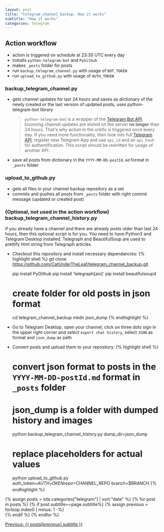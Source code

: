 ```yaml
---
layout: post
title: "telegram_channel_backup. How it works"
subtitle: "How it works"
categories: telegram
---
```


## Action workflow

- action is triggered on schedule at 23:30 UTC every day
- installs `python-telegram-bot` and `PyGithub`
- makes `_posts` folder for posts
- run `backup_telegram_channel.py` with usage of `BOT_TOKEN`
- run `upload_to_github.py` with usage of `AUTH_TOKEN`

### backup_telegram_channel.py

- gets channel updates for last 24 hours and saves as dictionary of the newly created or the last version of updated posts, uses python-telegram-bot library
  > `python-telegram-bot` is a wrapper of the [Telegram Bot API](https://core.telegram.org/bots/api). Incoming channel updates are stored on the server **no longer** than 24 hours. That's why action in the orkflo is triggered once every day. If you need more functionality, then look into full [Telegram API](https://core.telegram.org/api#telegram-api), register new Telegram App and use `api_id` and an `api_hash` for authentification. This script should be rewritten for usage of another API.
- save all posts from dictionary in the `YYYY-MM-DD-postId.md` format in `_posts` folder

### upload_to_github.py

- gets all files in your channel backup repository as a set
- commits and pushes all posts from `_posts` folder with right commit message (updated or created post)

### (Optional, not used in the action workflow) backup_telegram_channel_history.py

If you already have a channel and there are already posts older than last 24 hours, then this optional script is for you. You need to have Python3 and Telegram Desktop installed. Telegraph and BeautifulSoup are used to prettify html string from Telegraph articles.

- Checkout this repository and install necessary dependancies:
   {% highlight shell %}
   git clone https://github.com/CatUnderTheLeaf/telegram_channel_backup.git
   
   pip install PyGithub
   pip install 'telegraph[aio]'
   pip install beautifulsoup4
   
   # create folder for old posts in json format
   cd telegram_channel_backup
   mkdir json_dump
   {% endhighlight %}
- Go to Telegram Desktop, open your channel, click on three dots sign in the upper right corner and select `export chat history`, select `JSON` as format and `json_dump` as path
- Convert posts and upload them to your repository:
   {% highlight shell %}
   # convert json format to posts in the `YYYY-MM-DD-postId.md` format in `_posts` folder
   # json_dump is a folder with dumped history and images
   python backup_telegram_channel_history.py dump_dir=json_dump
   
   # replace placeholders for actual values
   python upload_to_github.py auth_token=$AUTH_TOKEN repo=$CHANNEL_REPO branch=$BRANCH
   {% endhighlight %}

{% assign posts = site.categories["telegram"] | sort:"date" %}
{% for post in posts %}
   {% if post.subtitle==page.subtitle%}
      {% assign previous = forloop.index0 | minus: 1 -%}             
   {% endif %}
{% endfor %}

<a href="{{posts[previous].url | escape}}">Previous: {{ posts[previous].subtitle }}</a>